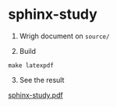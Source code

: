 # sphinx-study

1. Wrigh document on `source/`


2. Build

```
make latexpdf
```

3. See the result

[sphinx-study.pdf](build/latex/sphinx-study.pdf)